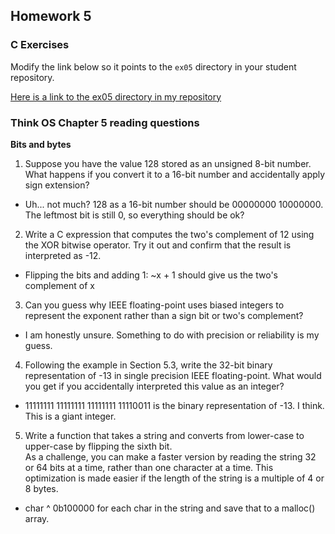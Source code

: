 ## Homework 5

### C Exercises

Modify the link below so it points to the `ex05` directory in your
student repository.

[Here is a link to the ex05 directory in my repository](https://github.com/leonjunwei/ExercisesInC/tree/master/exercises/ex05)

### Think OS Chapter 5 reading questions

**Bits and bytes**

1) Suppose you have the value 128 stored as an unsigned 8-bit number.  What happens if you convert 
it to a 16-bit number and accidentally apply sign extension?

* Uh... not much? 128 as a 16-bit number should be 00000000 10000000. The leftmost bit is still 0, so everything should be ok?

2) Write a C expression that computes the two's complement of 12 using the XOR bitwise operator. 
Try it out and confirm that the result is interpreted as -12.

* Flipping the bits and adding 1: ~x + 1 should give us the two's complement of x

3) Can you guess why IEEE floating-point uses biased integers to represent the exponent rather than a
sign bit or two's complement?

* I am honestly unsure. Something to do with precision or reliability is my guess.

4) Following the example in Section 5.3, write the 32-bit binary representation of -13 in single precision 
IEEE floating-point.  What would you get if you accidentally interpreted this value as an integer?

* 11111111 11111111 11111111 11110011 is the binary representation of -13. I think. This is a giant integer.

5) Write a function that takes a string and converts from lower-case to upper-case by flipping the sixth bit.  
As a challenge, you can make a faster version by reading the string 32 or 64 bits at a time, rather than one
character at a time.  This optimization is made easier if the length of the string is a multiple of 4 or 8 bytes.

* char ^ 0b100000 for each char in the string and save that to a malloc() array.


